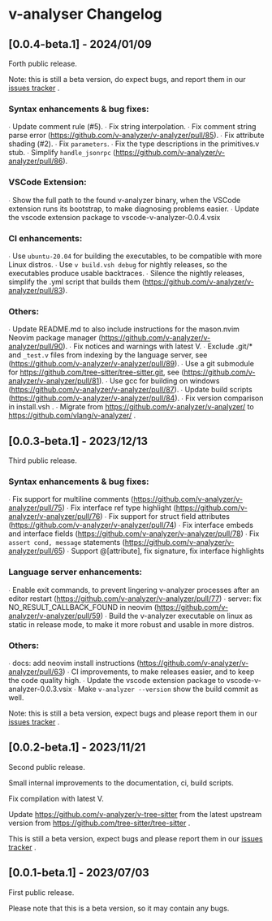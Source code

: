 # v-analyser Changelog

## [0.0.4-beta.1] - 2024/01/09
Forth public release.

Note: this is still a beta version, do expect bugs, and report them in
our [issues tracker](https://github.com/vlang/v-analyzer/issues) .

### Syntax enhancements & bug fixes:
∙ Update comment rule (#5).
∙ Fix string interpolation.
∙ Fix comment string parse error (https://github.com/v-analyzer/v-analyzer/pull/85).
∙ Fix attribute shading (#2).
∙ Fix `parameters`.
∙ Fix the type descriptions in the primitives.v stub.
∙ Simplify `handle_jsonrpc` (https://github.com/v-analyzer/v-analyzer/pull/86).

### VSCode Extension:
∙ Show the full path to the found v-analyzer binary,
  when the VSCode extension runs its bootstrap, to make
  diagnosing problems easier.
∙ Update the vscode extension package to vscode-v-analyzer-0.0.4.vsix

### CI enhancements:
∙ Use `ubuntu-20.04` for building the executables, to be compatible with more Linux distros.
∙ Use `v build.vsh debug` for nightly releases, so the executables produce usable backtraces.
∙ Silence the nightly releases, simplify the .yml script that builds
  them (https://github.com/v-analyzer/v-analyzer/pull/83).

### Others:
∙ Update README.md to also include instructions for the mason.nvim Neovim
  package manager (https://github.com/v-analyzer/v-analyzer/pull/90).
∙ Fix notices and warnings with latest V.
∙ Exclude .git/* and `_test.v` files from indexing by the language server,
  see (https://github.com/v-analyzer/v-analyzer/pull/89).
∙ Use a git submodule for https://github.com/tree-sitter/tree-sitter.git, see
  (https://github.com/v-analyzer/v-analyzer/pull/81).
∙ Use gcc for building on windows (https://github.com/v-analyzer/v-analyzer/pull/87).
∙ Update build scripts (https://github.com/v-analyzer/v-analyzer/pull/84).
∙ Fix version comparison in install.vsh .
∙ Migrate from https://github.com/v-analyzer/v-analyzer/ to https://github.com/vlang/v-analyzer/ .

## [0.0.3-beta.1] - 2023/12/13
Third public release.

### Syntax enhancements & bug fixes:
∙ Fix support for multiline comments (https://github.com/v-analyzer/v-analyzer/pull/75)
∙ Fix interface ref type highlight (https://github.com/v-analyzer/v-analyzer/pull/76)
∙ Fix support for struct field attributes (https://github.com/v-analyzer/v-analyzer/pull/74)
∙ Fix interface embeds and interface fields (https://github.com/v-analyzer/v-analyzer/pull/78)
∙ Fix `assert cond, message` statements (https://github.com/v-analyzer/v-analyzer/pull/65)
∙ Support @[attribute], fix signature, fix interface highlights

### Language server enhancements:
∙ Enable exit commands, to prevent lingering v-analyzer processes after
an editor restart (https://github.com/v-analyzer/v-analyzer/pull/77)
∙ server: fix NO_RESULT_CALLBACK_FOUND in neovim (https://github.com/v-analyzer/v-analyzer/pull/59)
∙ Build the v-analyzer executable on linux as static in release mode, to
make it more robust and usable in more distros.

### Others:
∙ docs: add neovim install instructions (https://github.com/v-analyzer/v-analyzer/pull/63)
∙ CI improvements, to make releases easier, and to keep the code quality high.
∙ Update the vscode extension package to vscode-v-analyzer-0.0.3.vsix
∙ Make `v-analyzer --version` show the build commit as well.

Note: this is still a beta version, expect bugs and please report them in
our [issues tracker](https://github.com/vlang/v-analyzer/issues) .

## [0.0.2-beta.1] - 2023/11/21
Second public release. 

Small internal improvements to the documentation, ci, build scripts.

Fix compilation with latest V.

Update https://github.com/v-analyzer/v-tree-sitter from the latest
upstream version from https://github.com/tree-sitter/tree-sitter .

This is still a beta version, expect bugs and please report them in
our [issues tracker](https://github.com/vlang/v-analyzer/issues) .


## [0.0.1-beta.1] - 2023/07/03

First public release.

Please note that this is a beta version, so it may contain any bugs.
